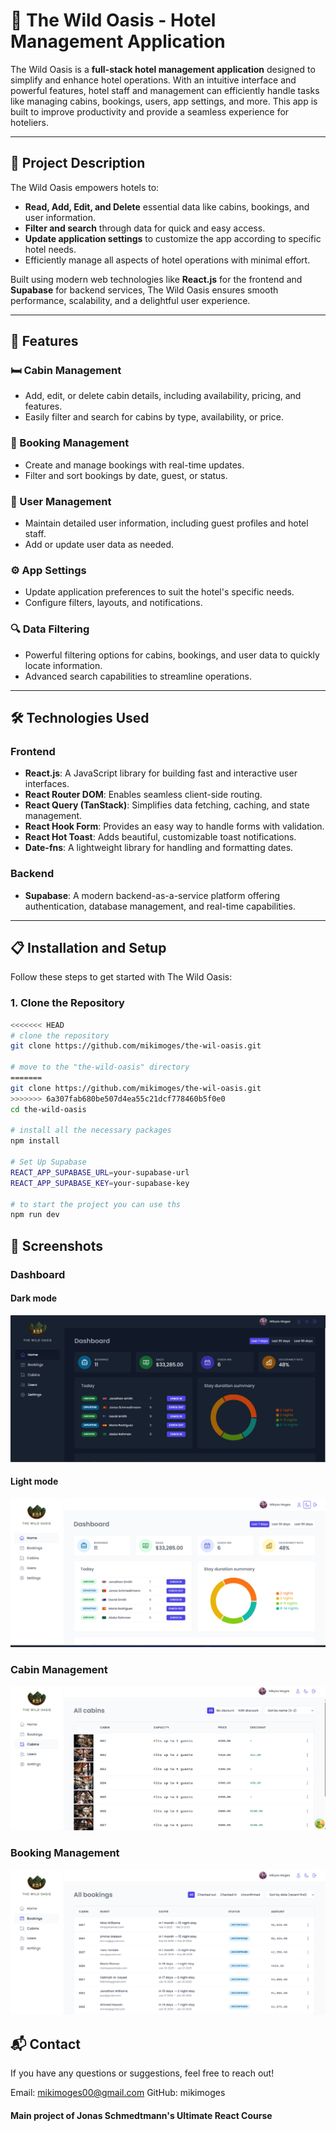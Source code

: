 # 🌴 The Wild Oasis - Hotel Management Application

The Wild Oasis is a **full-stack hotel management application** designed to simplify and enhance hotel operations. With an intuitive interface and powerful features, hotel staff and management can efficiently handle tasks like managing cabins, bookings, users, app settings, and more. This app is built to improve productivity and provide a seamless experience for hoteliers.

---

## 🏨 Project Description

The Wild Oasis empowers hotels to:

- **Read, Add, Edit, and Delete** essential data like cabins, bookings, and user information.
- **Filter and search** through data for quick and easy access.
- **Update application settings** to customize the app according to specific hotel needs.
- Efficiently manage all aspects of hotel operations with minimal effort.

Built using modern web technologies like **React.js** for the frontend and **Supabase** for backend services, The Wild Oasis ensures smooth performance, scalability, and a delightful user experience.

---

## 🚀 Features

### 🛏️ Cabin Management

- Add, edit, or delete cabin details, including availability, pricing, and features.
- Easily filter and search for cabins by type, availability, or price.

### 📆 Booking Management

- Create and manage bookings with real-time updates.
- Filter and sort bookings by date, guest, or status.

### 👥 User Management

- Maintain detailed user information, including guest profiles and hotel staff.
- Add or update user data as needed.

### ⚙️ App Settings

- Update application preferences to suit the hotel's specific needs.
- Configure filters, layouts, and notifications.

### 🔍 Data Filtering

- Powerful filtering options for cabins, bookings, and user data to quickly locate information.
- Advanced search capabilities to streamline operations.

---

## 🛠️ Technologies Used

### Frontend

- **React.js**: A JavaScript library for building fast and interactive user interfaces.
- **React Router DOM**: Enables seamless client-side routing.
- **React Query (TanStack)**: Simplifies data fetching, caching, and state management.
- **React Hook Form**: Provides an easy way to handle forms with validation.
- **React Hot Toast**: Adds beautiful, customizable toast notifications.
- **Date-fns**: A lightweight library for handling and formatting dates.

### Backend

- **Supabase**: A modern backend-as-a-service platform offering authentication, database management, and real-time capabilities.

---

## 📋 Installation and Setup

Follow these steps to get started with The Wild Oasis:

### 1. Clone the Repository

```bash
<<<<<<< HEAD
# clone the repository
git clone https://github.com/mikimoges/the-wil-oasis.git

# move to the "the-wild-oasis" directory
=======
git clone https://github.com/mikimoges/the-wil-oasis.git
>>>>>>> 6a307fab680be507d4ea55c21dcf778460b5f0e0
cd the-wild-oasis

# install all the necessary packages
npm install

# Set Up Supabase
REACT_APP_SUPABASE_URL=your-supabase-url
REACT_APP_SUPABASE_KEY=your-supabase-key

# to start the project you can use ths
npm run dev


```

## 📸 Screenshots

### Dashboard

#### Dark mode

![Dashboard Overview](/public/screenshots/dashboard-dark.png)

#### Light mode

![Dashboard Overview](/public/screenshots/dashboard-light.png)

### Cabin Management

![Cabin Management Page](/public/screenshots/cabin-management.png)

### Booking Management

![Booking Management Page](/public/screenshots/booking-management.png)

## 📬 Contact

If you have any questions or suggestions, feel free to reach out!

Email: mikimoges00@gmail.com
GitHub: mikimoges

#### Main project of Jonas Schmedtmann's Ultimate React Course

